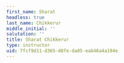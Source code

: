 ```yaml
---
first_name: Sharat
headless: true
last_name: Chikkerur
middle_initial: ''
salutation: ''
title: Sharat Chikkerur
type: instructor
uid: 7fcf9d11-d365-d8fe-da05-eab46a4a194e
---
```

